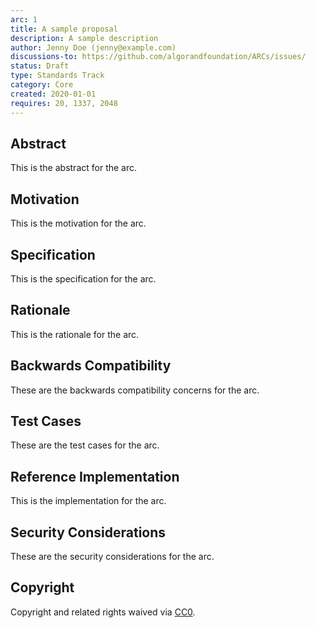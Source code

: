 ```yaml
---
arc: 1
title: A sample proposal
description: A sample description
author: Jenny Doe (jenny@example.com)
discussions-to: https://github.com/algorandfoundation/ARCs/issues/
status: Draft
type: Standards Track
category: Core
created: 2020-01-01
requires: 20, 1337, 2048
---
```


## Abstract
This is the abstract for the arc.

## Motivation
This is the motivation for the arc.

## Specification
This is the specification for the arc.

## Rationale
This is the rationale for the arc.

## Backwards Compatibility
These are the backwards compatibility concerns for the arc.

## Test Cases
These are the test cases for the arc.

## Reference Implementation
This is the implementation for the arc.

## Security Considerations
These are the security considerations for the arc.

## Copyright
Copyright and related rights waived via [CC0](../LICENSE.md).
